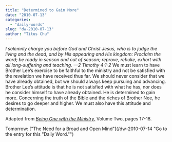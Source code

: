 ```yaml
---
title: "Determined to Gain More"
date: "2010-07-13"
categories: 
  - "daily-words"
slug: "dw-2010-07-13"
author: "Titus Chu"
---
```


_I solemnly charge you before God and Christ Jesus, who is to judge the living and the dead, and by His appearing and His kingdom: Proclaim the word; be ready in season and out of season; reprove, rebuke, exhort with all long-suffering and teaching. —2 Timothy 4:1-2_ We must learn to have Brother Lee’s exercise to be faithful to the ministry and not be satisfied with the revelation we have received thus far. We should never consider that we have already obtained, but we should always keep pursuing and advancing. Brother Lee’s attitude is that he is not satisfied with what he has, nor does he consider himself to have already obtained. He is determined to gain more. Concerning the truth of the Bible and the riches of Brother Nee, he desires to go deeper and higher. We must also have this attitude and determination.

Adapted from _[Being One with the Ministry](/book-one-with-the-ministry-vol-2 "Go to the listing for this book.")[,](/book-journey/ "Go to the listing for this book.")_ Volume Two, pages 17-18.

Tomorrow: ["The Need for a Broad and Open Mind"](/dw-2010-07-14 "Go to the entry for this "Daily Word."")
